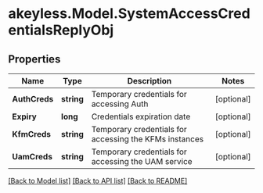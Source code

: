 # akeyless.Model.SystemAccessCredentialsReplyObj

## Properties

Name | Type | Description | Notes
------------ | ------------- | ------------- | -------------
**AuthCreds** | **string** | Temporary credentials for accessing Auth | [optional] 
**Expiry** | **long** | Credentials expiration date | [optional] 
**KfmCreds** | **string** | Temporary credentials for accessing the KFMs instances | [optional] 
**UamCreds** | **string** | Temporary credentials for accessing the UAM service | [optional] 

[[Back to Model list]](../README.md#documentation-for-models) [[Back to API list]](../README.md#documentation-for-api-endpoints) [[Back to README]](../README.md)

